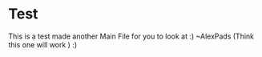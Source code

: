 # Test
This is a test
made another Main File for you to look at :) ~AlexPads (Think this one will work ) :)
